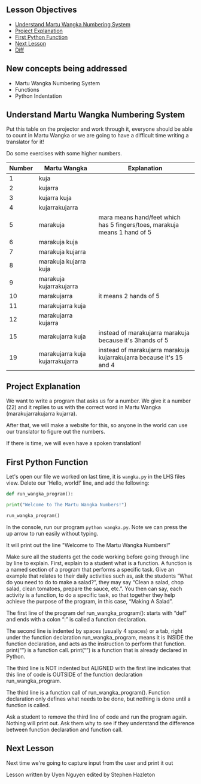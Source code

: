 ## Lesson Objectives

* [Understand Martu Wangka Numbering System](#understand-martu-wangka-numbering-system)
* [Project Explanation](#project-explanation)
* [First Python Function](#first-python-function)
* [Next Lesson](#next-lesson)
* [Diff](https://github.com/lathonez/wangka/compare/lesson-two...lesson-three)

## New concepts being addressed

* Martu Wangka Numbering System
* Functions
* Python Indentation

## Understand Martu Wangka Numbering System

Put this table on the projector and work through it, everyone should be able to count in Martu Wangka or we are going to have a difficult time writing a translator for it!

Do some exercises with some higher numbers.

Number | Martu Wangka |Explanation
--- | --- | ---
1 | kuja  |
2 | kujarra |
3 | kujarra kuja |
4 | kujarrakujarra |
5 | marakuja | mara means hand/feet which has 5 fingers/toes, marakuja means 1 hand of 5
6 | marakuja kuja |
7 | marakuja kujarra |
8 | marakuja kujarra kuja |
9 | marakuja kujarrakujarra |
10 | marakujarra | it means 2 hands of 5
11 | marakujarra kuja |
12 | marakujarra kujarra |
15 | marakujarra kuja | instead of marakujarra marakuja because it's 3hands of 5
19 | marakujarra kuja kujarrakujarra | instead of marakujarra marakuja kujarrakujarra because it's 15 and 4

## Project Explanation

We want to write a program that asks us for a number. We give it a number (22) and it replies to us with the correct word in Martu Wangka (marakujarrakujarra kujarra).

After that, we will make a website for this, so anyone in the world can use our translator to figure out the numbers.

If there is time, we will even have a spoken translation!

## First Python Function

Let's open our file we worked on last time, it is `wangka.py` in the LHS files view. Delete our 'Hello, world!' line, and add the following:

```python
def run_wangka_program():

print("Welcome to The Martu Wangka Numbers!")

run_wangka_program()
```

In the console, run our program `python wangka.py`. Note we can press the up arrow to run easily without typing.

It will print out the line &quot;Welcome to The Martu Wangka Numbers!”

Make sure all the students get the code working before going through line by line to explain. First, explain to a student what is a function. A function is a named section of a program that performs a specific task. Give an example that relates to their daily activities such as, ask the students “What do you need to do to make a salad?”, they may say “Clean a salad, chop salad, clean tomatoes, prepare the sauce, etc.”. You then can say, each activity is a function, to do a specific task, so that together they help achieve the purpose of the program, in this case, “Making A Salad”.

The first line of the program def run_wangka_program(): starts with “def” and ends with a colon “:” is called a function declaration.

The second line is indented by spaces (usually 4 spaces) or a tab, right under the function declaration run_wangka_program, means it is INSIDE the function declaration, and acts as the instruction to perform that function. print(“”) is a function call. print(“”) is a function that is already declared in Python.

The third line is NOT indented but ALIGNED with the first line indicates that this line of code is OUTSIDE of the function declaration run_wangka_program.

The third line is a function call of run_wangka_program(). Function declaration only defines what needs to be done, but nothing is done until a function is called.

Ask a student to remove the third line of code and run the program again. Nothing will print out. Ask them why to see if they understand the difference between function declaration and function call.

## Next Lesson

Next time we're going to capture input from the user and print it out

Lesson written by Uyen Nguyen edited by Stephen Hazleton